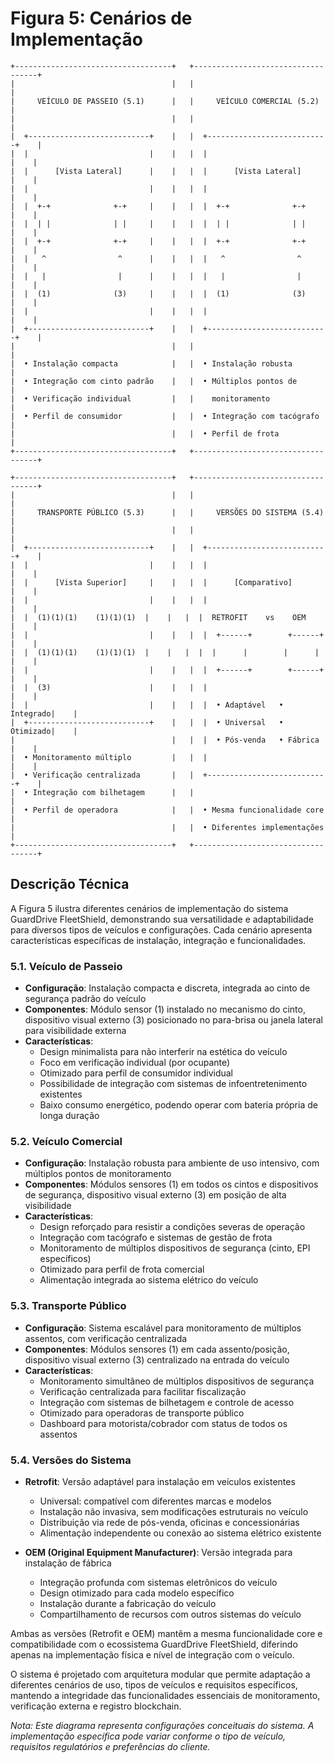 # Figura 5: Cenários de Implementação

```
+-----------------------------------+   +-----------------------------------+
|                                   |   |                                   |
|     VEÍCULO DE PASSEIO (5.1)      |   |     VEÍCULO COMERCIAL (5.2)       |
|                                   |   |                                   |
|  +---------------------------+    |   |  +---------------------------+    |
|  |                           |    |   |  |                           |    |
|  |      [Vista Lateral]      |    |   |  |      [Vista Lateral]      |    |
|  |                           |    |   |  |                           |    |
|  |  +-+              +-+     |    |   |  |  +-+              +-+     |    |
|  |  | |              | |     |    |   |  |  | |              | |     |    |
|  |  +-+              +-+     |    |   |  |  +-+              +-+     |    |
|  |   ^                ^      |    |   |  |   ^                ^      |    |
|  |   |                |      |    |   |  |   |                |      |    |
|  |  (1)              (3)     |    |   |  |  (1)              (3)     |    |
|  |                           |    |   |  |                           |    |
|  +---------------------------+    |   |  +---------------------------+    |
|                                   |   |                                   |
|  • Instalação compacta            |   |  • Instalação robusta            |
|  • Integração com cinto padrão    |   |  • Múltiplos pontos de           |
|  • Verificação individual         |   |    monitoramento                 |
|  • Perfil de consumidor           |   |  • Integração com tacógrafo      |
|                                   |   |  • Perfil de frota               |
+-----------------------------------+   +-----------------------------------+

+-----------------------------------+   +-----------------------------------+
|                                   |   |                                   |
|     TRANSPORTE PÚBLICO (5.3)      |   |     VERSÕES DO SISTEMA (5.4)      |
|                                   |   |                                   |
|  +---------------------------+    |   |  +---------------------------+    |
|  |                           |    |   |  |                           |    |
|  |      [Vista Superior]     |    |   |  |      [Comparativo]        |    |
|  |                           |    |   |  |                           |    |
|  |  (1)(1)(1)    (1)(1)(1)  |    |   |  |  RETROFIT    vs    OEM     |    |
|  |                           |    |   |  |  +------+        +------+ |    |
|  |  (1)(1)(1)    (1)(1)(1)  |    |   |  |  |      |        |      | |    |
|  |                           |    |   |  |  +------+        +------+ |    |
|  |  (3)                      |    |   |  |                           |    |
|  |                           |    |   |  |  • Adaptável   • Integrado|    |
|  +---------------------------+    |   |  |  • Universal   • Otimizado|    |
|                                   |   |  |  • Pós-venda   • Fábrica  |    |
|  • Monitoramento múltiplo         |   |  |                           |    |
|  • Verificação centralizada       |   |  +---------------------------+    |
|  • Integração com bilhetagem      |   |                                   |
|  • Perfil de operadora            |   |  • Mesma funcionalidade core      |
|                                   |   |  • Diferentes implementações      |
+-----------------------------------+   +-----------------------------------+
```

## Descrição Técnica

A Figura 5 ilustra diferentes cenários de implementação do sistema GuardDrive FleetShield, demonstrando sua versatilidade e adaptabilidade para diversos tipos de veículos e configurações. Cada cenário apresenta características específicas de instalação, integração e funcionalidades.

### 5.1. Veículo de Passeio
- **Configuração**: Instalação compacta e discreta, integrada ao cinto de segurança padrão do veículo
- **Componentes**: Módulo sensor (1) instalado no mecanismo do cinto, dispositivo visual externo (3) posicionado no para-brisa ou janela lateral para visibilidade externa
- **Características**:
  - Design minimalista para não interferir na estética do veículo
  - Foco em verificação individual (por ocupante)
  - Otimizado para perfil de consumidor individual
  - Possibilidade de integração com sistemas de infoentretenimento existentes
  - Baixo consumo energético, podendo operar com bateria própria de longa duração

### 5.2. Veículo Comercial
- **Configuração**: Instalação robusta para ambiente de uso intensivo, com múltiplos pontos de monitoramento
- **Componentes**: Módulos sensores (1) em todos os cintos e dispositivos de segurança, dispositivo visual externo (3) em posição de alta visibilidade
- **Características**:
  - Design reforçado para resistir a condições severas de operação
  - Integração com tacógrafo e sistemas de gestão de frota
  - Monitoramento de múltiplos dispositivos de segurança (cinto, EPI específicos)
  - Otimizado para perfil de frota comercial
  - Alimentação integrada ao sistema elétrico do veículo

### 5.3. Transporte Público
- **Configuração**: Sistema escalável para monitoramento de múltiplos assentos, com verificação centralizada
- **Componentes**: Módulos sensores (1) em cada assento/posição, dispositivo visual externo (3) centralizado na entrada do veículo
- **Características**:
  - Monitoramento simultâneo de múltiplos dispositivos de segurança
  - Verificação centralizada para facilitar fiscalização
  - Integração com sistemas de bilhetagem e controle de acesso
  - Otimizado para operadoras de transporte público
  - Dashboard para motorista/cobrador com status de todos os assentos

### 5.4. Versões do Sistema
- **Retrofit**: Versão adaptável para instalação em veículos existentes
  - Universal: compatível com diferentes marcas e modelos
  - Instalação não invasiva, sem modificações estruturais no veículo
  - Distribuição via rede de pós-venda, oficinas e concessionárias
  - Alimentação independente ou conexão ao sistema elétrico existente

- **OEM (Original Equipment Manufacturer)**: Versão integrada para instalação de fábrica
  - Integração profunda com sistemas eletrônicos do veículo
  - Design otimizado para cada modelo específico
  - Instalação durante a fabricação do veículo
  - Compartilhamento de recursos com outros sistemas do veículo

Ambas as versões (Retrofit e OEM) mantêm a mesma funcionalidade core e compatibilidade com o ecossistema GuardDrive FleetShield, diferindo apenas na implementação física e nível de integração com o veículo.

O sistema é projetado com arquitetura modular que permite adaptação a diferentes cenários de uso, tipos de veículos e requisitos específicos, mantendo a integridade das funcionalidades essenciais de monitoramento, verificação externa e registro blockchain.

*Nota: Este diagrama representa configurações conceituais do sistema. A implementação específica pode variar conforme o tipo de veículo, requisitos regulatórios e preferências do cliente.*
